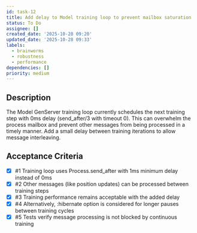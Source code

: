 ```yaml
---
id: task-12
title: Add delay to Model training loop to prevent mailbox saturation
status: To Do
assignee: []
created_date: '2025-10-28 09:20'
updated_date: '2025-10-28 09:33'
labels:
  - brainworms
  - robustness
  - performance
dependencies: []
priority: medium
---
```


## Description

<!-- SECTION:DESCRIPTION:BEGIN -->
The Model GenServer training loop currently schedules the next training step with 0ms delay (send_after/3 with timeout 0). This can overwhelm the process mailbox and prevent other messages from being processed in a timely manner. Add a small delay between training iterations to allow message interleaving.
<!-- SECTION:DESCRIPTION:END -->

## Acceptance Criteria
<!-- AC:BEGIN -->
- [x] #1 Training loop uses Process.send_after with 1ms minimum delay instead of 0ms
- [x] #2 Other messages (like position updates) can be processed between training steps
- [x] #3 Training performance remains acceptable with the added delay
- [x] #4 Alternatively, :hibernate option is considered for longer pauses between training cycles
- [x] #5 Tests verify message processing is not blocked by continuous training
<!-- AC:END -->
